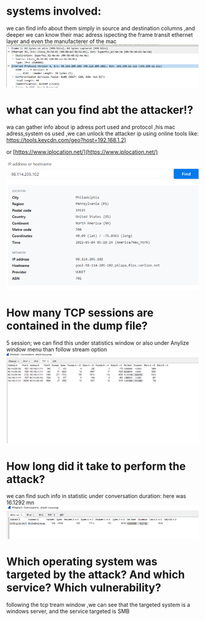 # systems involved:
we can find info about them simply in source and destination columns ,and deeper we can know their mac adress ispecting the frame transit ethernet layer  and even the manufacterer of the mac
![img](sharkimages/capture1.PNG)
# what can you find abt the attacker!?
wa can gather info about ip adress port used and protocol ,his mac adress,system os used ,we can unlock the attacker ip using online tools like: [https://tools.keycdn.com/geo?host=192.168.1.2)](https://tools.keycdn.com/geo?host=192.168.1.2)

or [https://www.iplocation.net/](https://www.iplocation.net/)

![img](sharkimages/ipfinder.PNG)

# How many TCP sessions are contained in the dump file?
 5 session;
 we can find this under statistics window or also under Anylize window menu than follow stream option
 ![img](sharkimages/sessions.PNG)

# How long did it take to perform the attack?
we can find such info in statistic under conversation duration: here was 16.1292 mn
![img](sharkimages/duration.PNG)

# Which operating system was targeted by the attack? And which service? Which vulnerability?

following the tcp tream window ,we can see that the targeted system is a windows server, and the service targeted is SMB 

